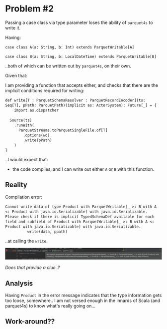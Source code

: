# Problem #2

Passing a case class via type parameter loses the ability of `parquet4s` to write it.

Having:

```
case class A(a: String, b: Int) extends ParquetWritable[A]
```

```
case class B(a: String, b: LocalDateTime) extends ParquetWritable[B]
```

..both of which can be written out by `parquet4s`, on their own.

Given that:

I am providing a function that accepts either, and checks that there are the implicit conditions required for writing:

```
def write[T : ParquetSchemaResolver : ParquetRecordEncoder](ts: Seq[T], pPath: ParquetPath)(implicit as: ActorSystem): Future[_] = {
    import as.dispatcher

  Source(ts)
    .runWith(
      ParquetStreams.toParquetSingleFile.of[T]
        .options(wo)
        .write(pPath)
    )
}
```

..I would expect that:

- the code compiles, and I can write out either `A` or `B` with this function.

## Reality

Compilation error:

```
Cannot write data of type Product with ParquetWritable[_ >: B with A <: Product with java.io.Serializable] with java.io.Serializable. Please check if there is implicit TypedSchemaDef available for each field and subfield of Product with ParquetWritable[_ >: B with A <: Product with java.io.Serializable] with java.io.Serializable.
          write(data, ppath)
```

..at calling the `write`.

![](.images/problem-2-ideshot.png)

*Does that provide a clue..?*

## Analysis

Having `Product` in the error message indicates that the type information gets too loose, somewhere.. I am not versed enough in the innards of Scala (and parquet4s) to know what's really going on...

## Work-around??




